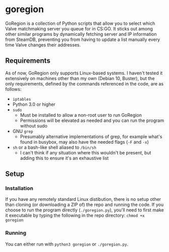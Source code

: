 # goregion
GoRegion is a collection of Python scripts that allow you to select which Valve matchmaking server you queue for in CS:GO. It sticks out among other similar programs by dynamically fetching server and IP information from SteamDB, preventing you from having to update a list manually every time Valve changes their addresses.
## Requirements
As of now, GoRegion only supports Linux-based systems. I haven't tested it extensively on machines other than my own (Debian 10, Buster), but the only requirements, defined by the commands referenced in the code, are as follows:
- `iptables`
- Python 3.0 or higher
- `sudo`
  - Must be installed to allow a non-root user to run GoRegion
  - Permissions will be elevated as needed and you can run the program without sudo
- GNU `grep`
  - Presumably alternative implementations of grep, for example what's found in busybox, may also have the needed flags (`-F` and `-x`)
- `sh` or a bash-like shell aliased to `/bin/sh`
  - I can't think if any situation where this wouldn't be present, but adding this to ensure it's an exhaustive list

## Setup
### Installation
If you have any remotely standard Linux distibution, there is no setup other than cloning (or downloading a ZIP of) the repo and running the code. If you choose to run the program directly (`./goregion.py`), you'll need to first make it executable by typing the following in the repo directory:
`chmod +x goregion`
### Running
You can either run with `python3 goregion` or `./goregion.py`.
